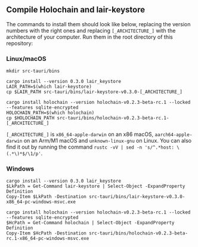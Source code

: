 ## Compile Holochain and lair-keystore

The commands to install them should look like below, replacing the version numbers with the right ones and replacing `[_ARCHITECTURE_]` with the architecture of your computer. Run them in the root directory of this repository:

### Linux/macOS

```
mkdir src-tauri/bins

cargo install --version 0.3.0 lair_keystore
LAIR_PATH=$(which lair-keystore)
cp $LAIR_PATH src-tauri/bins/lair-keystore-v0.3.0-[_ARCHITECTURE_]

cargo install holochain --version holochain-v0.2.3-beta-rc.1 --locked --features sqlite-encrypted
HOLOCHAIN_PATH=$(which holochain)
cp $HOLOCHAIN_PATH src-tauri/bins/holochain-v0.2.3-beta-rc.1-[_ARCHITECTURE_]

```

`[_ARCHITECTURE_]` is `x86_64-apple-darwin` on an x86 macOS, `aarch64-apple-darwin` on an Arm/M1 macOS and `unknown-linux-gnu` on Linux.
You can also find it out by running the command `rustc -vV | sed -n 's/^.*host: \(.*\)*$/\1/p'`.

### Windows

```
cargo install --version 0.3.0 lair_keystore
$LkPath = Get-Command lair-keystore | Select-Object -ExpandProperty Definition
Copy-Item $LkPath -Destination src-tauri/bins/lair-keystore-v0.3.0-x86_64-pc-windows-msvc.exe

cargo install holochain --version holochain-v0.2.3-beta-rc.1 --locked --features sqlite-encrypted
$HcPath = Get-Command holochain | Select-Object -ExpandProperty Definition
Copy-Item $HcPath -Destination src-tauri/bins/holochain-v0.2.3-beta-rc.1-x86_64-pc-windows-msvc.exe

```